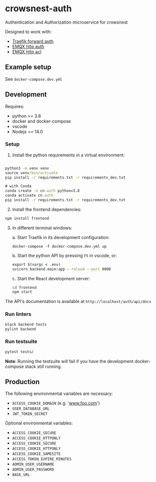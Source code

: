 # crowsnest-auth

Authentication and Authorization microservice for crowsnest

Designed to work with:

- [Traefik forward auth](https://doc.traefik.io/traefik/v2.0/middlewares/forwardauth/)
- [EMQX http auth](https://docs.emqx.io/en/broker/v4.3/advanced/auth-http.html)
- [EMQX http acl](https://docs.emqx.io/en/broker/v4.3/advanced/acl-http.html)

## Example setup

See `docker-compose.dev.yml`

## Development

Requires:

- python >= 3.8
- docker and docker-compose
- vscode
- Nodejs >= 14.0

### Setup

1. Install the python requirements in a virtual environment:

```cmd

python3 -m venv venv
source venv/bin/activate
pip install -r requirements.txt -r requirements_dev.txt

# with Conda
conda create -n cn-auth python=3.8
conda activate cn-auth
pip install -r requirements.txt -r requirements_dev.txt
```

2. Install the frontend dependencies:

```cmd
npm install frontend
```

3. In different terminal windows:

   a. Start Traefik in its development configuration:

   ```
   docker-compose -f docker-compose.dev.yml up
   ```

   b. Start the python API by pressing `F5` in vscode, or:

   ```cmd
   export $(xargs < .env)
   uvicorn backend.main:app --reload --port 8000
   ```

   c. Start the React development server:

   ```cmd
   cd frontend
   npm start
   ```

The API's documentation is available at `http://localhost/auth/api/docs`

### Run linters

```cmd
black backend tests
pylint backend
```

### Run testsuite

```cmd
pytest tests/
```

**Note**: Running the testsuite will fail if you have the development docker-compose stack still running.

## Production

The following environmental variables are necessary:

- `ACCESS_COOKIE_DOMAIN` (e.g. 'www.foo.com')
- `USER_DATABASE_URL`
- `JWT_TOKEN_SECRET`

Optional environmental variables:

- `ACCESS_COOKIE_SECURE`
- `ACCESS_COOKIE_HTTPONLY`
- `ACCESS_COOKIE_SECURE`
- `ACCESS_COOKIE_HTTPONLY`
- `ACCESS_COOKIE_SAMESITE`
- `ACCESS_TOKEN_EXPIRE_MINUTES`
- `ADMIN_USER_USERNAME`
- `ADMIN_USER_PASSWORD`
- `BASE_URL`
